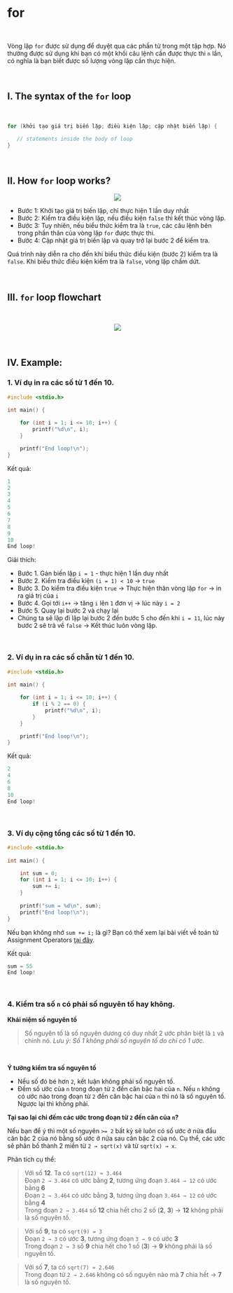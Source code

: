# for

<br />

Vòng lặp `for` được sử dụng để duyệt qua các phần tử trong một tập hợp. Nó thường được sử dụng khi bạn có một khối câu lệnh cần được thực thi `n` lần, có nghĩa là bạn biết được số lượng vòng lặp cần thực hiện.

<br />

## I. The syntax of the `for` loop

<br />

```c
for (khởi tạo giá trị biến lặp; điều kiện lặp; cập nhật biến lặp) {

   // statements inside the body of loop
}
```

<br />

## II. How `for` loop works?

<p align="center">
  <img src="https://github.com/AnestLearning/Course-C-Fundamentals/blob/master/Images/for-loop-structure.jpg">
</p>

- Bước 1: Khởi tạo giá trị biến lặp, chỉ thực hiện 1 lần duy nhất
- Bước 2: Kiểm tra điều kiện lặp, nếu điều kiện `false` thì kết thúc vòng lặp.
- Bước 3: Tuy nhiên, nếu biểu thức kiểm tra là `true`, các câu lệnh bên trong phần thân của vòng lặp `for` được thực thi.
- Bước 4: Cập nhật giá trị biến lặp và quay trở lại bước 2 để kiểm tra.

Quá trình này diễn ra cho đến khi biểu thức điều kiện (bước 2) kiểm tra là `false`. Khi biểu thức điều kiện kiểm tra là `false`, vòng lặp chấm dứt.

<br />

## III. `for` loop flowchart

<br />

<p align="center">
  <img src="https://github.com/AnestLearning/Course-C-Fundamentals/blob/master/Images/c-for-loop.jpg">
</p>

<br />

## IV. Example:

### 1. Ví dụ in ra các số từ 1 đến 10.
```c
#include <stdio.h>
 
int main() {

    for (int i = 1; i <= 10; i++) {
        printf("%d\n", i);
    }

    printf("End loop!\n");
}
```

Kết quả:
```c
1
2
3
4
5
6
7
8
9
10
End loop!
```

Giải thích:
- Bước 1. Gán biến lặp `i = 1` - thực hiện 1 lần duy nhất
- Bước 2. Kiểm tra điều kiện `(i = 1) < 10` → `true`
- Bước 3. Do kiểm tra điều kiện `true` → Thực hiện thân vòng lặp `for` → in ra giá trị của `i`
- Bước 4. Gọi tới `i++` → tăng `i` lên `1` đơn vị → lúc này `i = 2`
- Bước 5. Quay lại bước 2 và chạy lại
- Chúng ta sẽ lặp đi lặp lại bước 2 đến bước 5 cho đến khi `i = 11`, lúc này bước 2 sẽ trả về `false` → Kết thúc luôn vòng lặp.

<br />

### 2. Ví dụ in ra các số chẵn từ 1 đến 10.
```c
#include <stdio.h>
 
int main() {

    for (int i = 1; i <= 10; i++) {
        if (i % 2 == 0) {
            printf("%d\n", i);
        }
    }

    printf("End loop!\n");
}
```

Kết quả:
```c
2
4
6
8
10
End loop!
```


<br />

### 3. Ví dụ cộng tổng các số từ 1 đến 10.
```c
#include <stdio.h>
 
int main() {

    int sum = 0;
    for (int i = 1; i <= 10; i++) {
        sum += i;
    }
    
    printf("sum = %d\n", sum);
    printf("End loop!\n");
}
```
Nếu bạn không nhớ `sum += i;` là gì? Bạn có thể xem lại bài viết về toán tử Assignment Operators [tại đây](https://github.com/AnestLearning/Course-C-Fundamentals/blob/master/2.%20Basic%20Concepts/5.%20Operators.md).

Kết quả:
```c
sum = 55
End loop!
```

<br />

### 4. Kiểm tra số `n` có phải số nguyên tố hay không.

**Khái niệm số nguyên tố**

> Số nguyên tố là số nguyên dương có duy nhất 2 ước phân biệt là `1` và chính nó. _Lưu ý: Số 1 không phải số nguyên tố do chỉ có 1 ước._

<br />

**Ý tưởng kiểm tra số nguyên tố**

- Nếu số đó bé hơn `2`, kết luận không phải số nguyên tố.
- Đếm số ước của `n` trong đoạn từ `2` đến căn bậc hai của `n`. Nếu `n` không có ước nào trong đoạn từ `2` đến căn bậc hai của `n` thì nó là số nguyên tố. Ngược lại thì không phải.

**Tại sao lại chỉ đếm các ước trong đoạn từ `2` đến căn của `n`?**

Nếu bạn để ý thì một số nguyên `>= 2` bất kỳ sẽ luôn có số ước ở nửa đầu căn bậc 2 của nó bằng số ước ở nửa sau căn bậc 2 của nó. Cụ thể, các ước sẽ phân bố thành 2 miền từ `2 → sqrt(x)` và từ `sqrt(x) → x`.

Phân tích cụ thể:
> Với số **12**. Ta có `sqrt(12) ≈ 3.464`  
> Đoạn `2 → 3.464` có ước bằng **2**, tương ứng đoạn `3.464 → 12` có ước bằng **6**  
> Đoạn `2 → 3.464` có ước bằng **3**, tương ứng đoạn `3.464 → 12` có ước bằng **4**  
> Trong đoạn `2 → 3.464` số **12** chia hết cho 2 số (**2**, **3**) → **12** không phải là số nguyên tố.
 
> Với số **9**, ta có `sqrt(9) = 3`  
> Đoạn `2 → 3` có ước **3**, tương ứng đoạn `3 → 9` có ước **3**  
> Trong đoạn `2 → 3` số **9** chia hết cho 1 số (**3**) → **9** không phải là số nguyên tố.

> Với số **7**, ta có `sqrt(7) ≈ 2.646`  
> Trong đoạn từ `2 → 2.646` không có số nguyên nào mà **7** chia hết → **7** là số nguyên tố.

<br />
